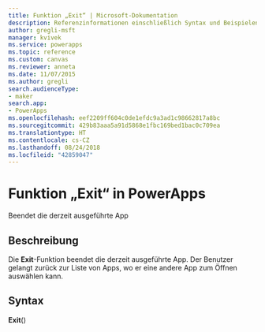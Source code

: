 ```yaml
---
title: Funktion „Exit“ | Microsoft-Dokumentation
description: Referenzinformationen einschließlich Syntax und Beispielen für die Funktion „Exit“ in PowerApps
author: gregli-msft
manager: kvivek
ms.service: powerapps
ms.topic: reference
ms.custom: canvas
ms.reviewer: anneta
ms.date: 11/07/2015
ms.author: gregli
search.audienceType:
- maker
search.app:
- PowerApps
ms.openlocfilehash: eef2209ff604c0de1efdc9a3ad1c98662817a8bc
ms.sourcegitcommit: 429b83aaa5a91d5868e1fbc169bed1bac0c709ea
ms.translationtype: HT
ms.contentlocale: cs-CZ
ms.lasthandoff: 08/24/2018
ms.locfileid: "42859047"
---
```

# <a name="exit-function-in-powerapps"></a>Funktion „Exit“ in PowerApps
Beendet die derzeit ausgeführte App

## <a name="description"></a>Beschreibung
Die **Exit**-Funktion beendet die derzeit ausgeführte App.  Der Benutzer gelangt zurück zur Liste von Apps, wo er eine andere App zum Öffnen auswählen kann.

## <a name="syntax"></a>Syntax
**Exit**()

